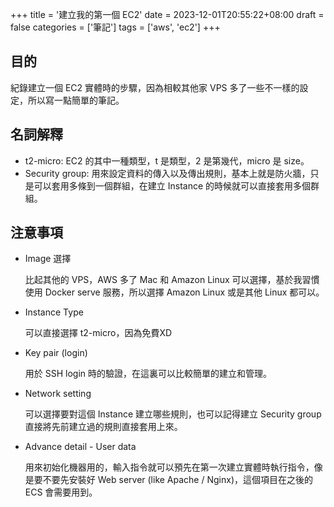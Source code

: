 +++
title = '建立我的第一個 EC2'
date = 2023-12-01T20:55:22+08:00
draft = false
categories = ['筆記']
tags = ['aws', 'ec2']
+++

## 目的

紀錄建立一個 EC2 實體時的步驟，因為相較其他家 VPS 多了一些不一樣的設定，所以寫一點簡單的筆記。

## 名詞解釋

- t2-micro: EC2 的其中一種類型，t 是類型，2 是第幾代，micro 是 size。
- Security group: 用來設定資料的傳入以及傳出規則，基本上就是防火牆，只是可以套用多條到一個群組，在建立 Instance 的時候就可以直接套用多個群組。

## 注意事項

- Image 選擇

    比起其他的 VPS，AWS 多了 Mac 和 Amazon Linux 可以選擇，基於我習慣使用 Docker serve 服務，所以選擇 Amazon Linux 或是其他 Linux 都可以。

- Instance Type

    可以直接選擇 t2-micro，因為免費XD

- Key pair (login)

    用於 SSH login 時的驗證，在這裏可以比較簡單的建立和管理。

- Network setting

    可以選擇要對這個 Instance 建立哪些規則，也可以記得建立 Security group 直接將先前建立過的規則直接套用上來。

- Advance detail - User data

    用來初始化機器用的，輸入指令就可以預先在第一次建立實體時執行指令，像是要不要先安裝好 Web server (like Apache / Nginx)，這個項目在之後的 ECS 會需要用到。
